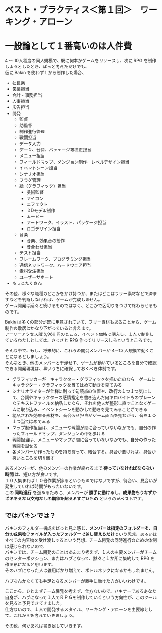 # ベスト・プラクティス＜第１回＞　ワーキング・アローン

# 一般論として１番高いのは人件費

4 ～ 10人程度の同人規模で、既に何本かゲームをリリースし、次に RPG を制作しようとしたとき、ぱっと考えただけでも、  
仮に Bakin を使わず１から制作した場合、  

* 社長業
* 営業担当
* 会計・事務担当
* 人事担当
* 広告担当
* 開発
    * 監督
    * 助監督
    * 制作進行管理
    * 戦闘担当
    * データ入力
    * データ、台詞、パッケージ等校正担当
    * メニュー担当
    * フィールドマップ、ダンジョン制作、レベルデザイン担当
    * イベントシーン担当
    * シナリオ担当
    * フラグ管理
    * 絵（グラフィック）担当
        * 美術監督
        * アイコン
        * エフェクト
        * ３Dモデル制作
        * ムービー
        * アートワーク、イラスト、パッケージ担当
        * ロゴデザイン担当
    * 音楽
        * 音楽、効果音の制作
        * 音合わせ担当
    * テスト担当
    * フレームワーク、プログラミング担当
    * 通信ネットワーク、ハードウェア担当
    * 素材受注担当
    * ユーザーサポート
* もっとたくさん

その他、様々な職種のどこかをかけ持つか、またはどこはフリー素材などで済ますなどを判断しなければ、ゲームが完成しません。  
ゲーム開発は延々と続けるものではなく、どこかで区切りをつけて終わらせるものです。  

Bakin は多くの部分が既に用意されていて、フリー素材もあることから、ゲーム制作の敷居はかなり下がっていると言えます。  
アーリーアクセス版 6,980 円のところ、イベント価格で購入し、１人で制作しているわたしとしては、さっさと RPG 作ってリリースしろというところです。  

そんな中で、もし、将来的に、これらの開発メンバーが 4～15 人規模で動くことになるとしましょう。  
そんなとき、他のメンバーと干渉せず、ゲームが動いているところを自分で確認できる開発環境は、早いうちに確保しておくべき体制です。  

* グラフィッカーが　キャラクター・グラフィックを描いたのなら　ゲームにキャラクター・グラフィックを当てはめて動きを見てみる
* シナリオライターが仕様に則って句読点の位置や、改行の１つ１つ気にして、台詞やキャラクターの感情指定を書き込んだ何キロバイトものプレーンなテキストファイルを納品したなら、それを他人が整形し直すことなくゲームに取り込み、イベントシーンを動かして動きを見てみることができる
* 納品された効果音素材を、音合わせ担当がゲーム画面を見ながら、音を１つ１つ当てはめてみる
* マップ制作担当は、メニューや戦闘が間に合っていないなかでも、自分の作ったフィールドマップ、ダンジョンの中を歩ける
* 戦闘担当は、メニューやマップが間に合っていないなかでも、自分の作った戦闘を試せる
* 各メンバーが作ったものを持ち寄って、結合する。具合が悪ければ、具合が悪いところを切り離す

あるメンバーが、他のメンバーの作業が終わるまで **待っていなければならない時間** は、短い方が良いです。  
１０人集まれば１０倍作業が捗るというものではないですが、待合い、見合いが発生していれば時間がもったいないです。  
この **同時進行** を進めるために、メンバーが **勝手に動けるし、成果物もうなずかざるをえない文句なしの期待を超えるすごいもの** というのがベストです。  

## ではバキンでは？

バキンのフォルダー構成をぱっと見た感じ、**メンバーは指定のフォルダーを、自分の成果物ファイルが入ったフォルダーで差し替えるだけ**という思想、あるいはすべての内容物を受け渡しするという発想、チーム開発の同時進行のための体制は感じられないので、  
バキンでは、チーム開発のことはあんまり考えず、１人の主要メンバーがチームのセンターポジション、またはハブとなって、黙々と１か所に集約して RPG を作る形になると思います。  
そのハブになった人は雑用ばかり増えて、ボトルネックになるかもしれません。  

ハブなんかなくても手足となるメンバーが勝手に動けた方がいいわけです。  

ここから、ひとまずチーム開発を考えず、仕方ないので、バキナーであるあなた自身が、ハブになって１人でＲＰＧを制作していくという方向性が、このツールを見ると予見できてきました。  
仕方ないので、１人で開発するスタイル、ワーキング・アローンを主要線として、これからを考えていきましょう。  

その他、何かあれば書き足していきます。  
